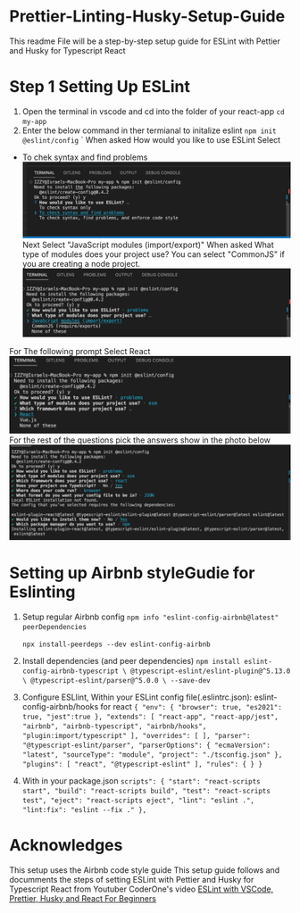 # Prettier-Linting-Husky-Setup-Guide

This readme File will be a step-by-step setup guide for ESLint with Pettier and Husky for Typescript React

# Step 1 Setting Up ESLint

1. Open the terminal in vscode and cd into the folder of your react-app
   `cd my-app`
2. Enter the below command in ther termianal to initalize eslint
   `npm init @eslint/config`
   `
   When asked How would you like to use ESLint Select

- To chek syntax and find problems
  ![HowWouldYouliketoSetupESLlint](my-app/SetupPhotos/How_would_you_like_to_use_ESLint.png)
  Next Select "JavaScript modules (import/export)"
  When asked What type of modules does your project use?
  You can select "CommonJS" if you are creating a node project.
  ![WhatTypeofmodulesDoesyourProjectUse](my-app/SetupPhotos/WhatTypeofmodulesDoesyourProjectUse.png)

For The following prompt Select React
![SelectReact](my-app/SetupPhotos/SelectReact.png)
For the rest of the questions pick the answers show in the photo below
![WhatTypeofmodulesDoesyourProjectUse](my-app/SetupPhotos/Final.png)

# Setting up Airbnb styleGudie for Eslinting

1. Setup regular Airbnb config
   `npm info "eslint-config-airbnb@latest" peerDependencies`

   `npx install-peerdeps --dev eslint-config-airbnb`
2. Install dependencies (and peer dependencies)
   `npm install eslint-config-airbnb-typescript \
            @typescript-eslint/eslint-plugin@^5.13.0 \
            @typescript-eslint/parser@^5.0.0 \
            --save-dev`
3. Configure ESLlint, Within your ESLint config file(.eslintrc.json):
   eslint-config-airbnb/hooks for react
   `{
    "env": {
        "browser": true,
        "es2021": true,
        "jest":true
    },
    "extends": [
        "react-app",
        "react-app/jest",
        "airbnb",
        "airbnb-typescript",
        "airbnb/hooks",
        "plugin:import/typescript"
    ],
    "overrides": [
    ],
    "parser": "@typescript-eslint/parser",
    "parserOptions": {
        "ecmaVersion": "latest",
        "sourceType": "module",
        "project": "./tsconfig.json"
    },
    "plugins": [
        "react",
        "@typescript-eslint"
    ],
    "rules": {
    }
}
`
4. With in your package.json 
`
scripts": {
    "start": "react-scripts start",
    "build": "react-scripts build",
    "test": "react-scripts test",
    "eject": "react-scripts eject",
    "lint": "eslint .",
    "lint:fix": "eslint --fix ."
  },
`


# Acknowledges

This setup uses the Airbnb code style guide
This setup guide follows and documments the steps of setting ESLint with Pettier and Husky for Typescript React from Youtuber CoderOne's video [ESLint with VSCode, Prettier, Husky and React For Beginners](https://www.youtube.com/watch?v=ZXW6Jn6or1w)
